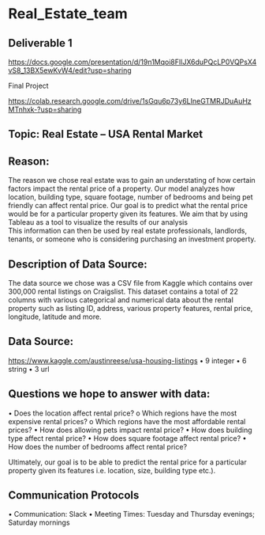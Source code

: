 # Real_Estate_team

## Deliverable 1 

https://docs.google.com/presentation/d/19n1Mqoi8FIlJX6duPQcLP0VQPsX4vS8_13BX5ewKvW4/edit?usp=sharing

Final Project 

https://colab.research.google.com/drive/1sGqu6p73y6LIneGTMRJDuAuHzMTnhxk-?usp=sharing

## Topic: Real Estate – USA Rental Market

## Reason: 
The reason we chose real estate was to gain an understating of how certain factors impact the rental price of a property. Our model analyzes
how location, building type, square footage, number of bedrooms and being pet friendly can affect rental price. Our goal is to predict what the rental 
price would be for a particular property given its features. We aim that by using Tableau as a tool to visualize the results of our analysis  
This information can then be used by real estate professionals, landlords, tenants, or someone who is considering purchasing an investment property. 

## Description of Data Source: 
The data source we chose was a CSV file from Kaggle which contains over 300,000 rental listings on Craigslist. This dataset contains a total of 22 columns with various categorical and numerical data about the rental property such as listing ID, address, various property features, rental price, longitude, latitude and more. 

## Data Source: 
https://www.kaggle.com/austinreese/usa-housing-listings
•	9 integer
•	6 string
•	3 url



## Questions we hope to answer with data:
•	Does the location affect rental price?
  o	Which regions have the most expensive rental prices?
  o	Which regions have the most affordable rental prices?
•	How does allowing pets impact rental price?
•	How does building type affect rental price?
•	How does square footage affect rental price?
•	How does the number of bedrooms affect rental price?

Ultimately, our goal is to be able to predict the rental price for a particular property given its features i.e. location, size, building type etc.). 

## Communication Protocols
• Communication: Slack
• Meeting Times: Tuesday and Thursday evenings; Saturday mornings 
